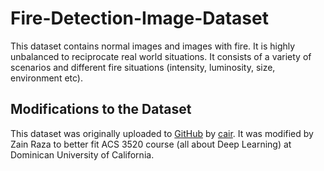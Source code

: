 # Fire-Detection-Image-Dataset
This dataset contains normal images and images with fire. It is highly unbalanced to reciprocate real world situations. It consists of a variety of scenarios and different fire situations (intensity, luminosity, size, environment etc).

## Modifications to the Dataset
This dataset was originally uploaded to [GitHub](https://github.com/cair/Fire-Detection-Image-Dataset) by [cair](https://github.com/cair). It was modified by Zain Raza to better fit ACS 3520 course (all about Deep Learning) at Dominican University of California.
